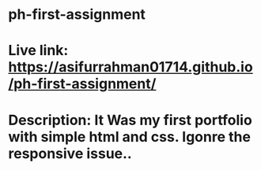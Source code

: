 # ph-first-assignment
# Live link: https://asifurrahman01714.github.io/ph-first-assignment/
# Description: It Was my first portfolio with simple html and css. Igonre the responsive issue..

